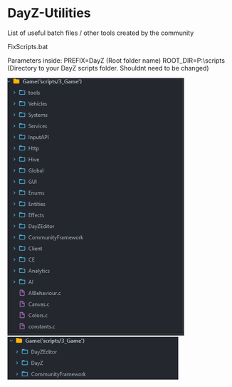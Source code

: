 # DayZ-Utilities
List of useful batch files / other tools created by the community

FixScripts.bat 

Parameters inside:
PREFIX=DayZ (Root folder name)
ROOT_DIR=P:\scripts (Directory to your DayZ scripts folder. Shouldnt need to be changed)

![Before](/images/fixscripts_before.png)
![After](/images/fixscripts_after.png)
